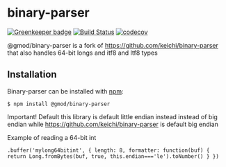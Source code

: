 
# binary-parser

[![Greenkeeper badge](https://badges.greenkeeper.io/GMOD/binary-parser.svg)](https://greenkeeper.io/)
[![Build Status](https://travis-ci.com/GMOD/binary-parser.svg?branch=master)](https://travis-ci.com/GMOD/binary-parser)
[![codecov](https://codecov.io/gh/GMOD/binary-parser/branch/master/graph/badge.svg)](https://codecov.io/gh/GMOD/binary-parser)


@gmod/binary-parser is a fork of https://github.com/keichi/binary-parser that also handles 64-bit longs and itf8 and ltf8 types

## Installation

Binary-parser can be installed with [npm](https://npmjs.org/):

```shell
$ npm install @gmod/binary-parser
```

Important! Default this library is default little endian instead instead of big endian while https://github.com/keichi/binary-parser is default big endian

Example of reading a 64-bit int

    .buffer('mylong64bitint', { length: 8, formatter: function(buf) { return Long.fromBytes(buf, true, this.endian==='le').toNumber() } })

